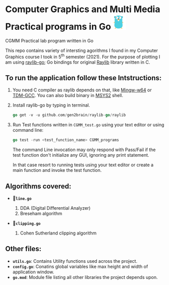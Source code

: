 # Computer Graphics and Multi Media Practical programs in Go<img src="res/golang-48.png">
CGMM Practical lab program written in Go

This repo contains variety of intersting agorithms I found in my Computer Graphics course I took in 5<sup>th</sup> semester (2021). 
For the purpose of plotting I am using [raylib-go](https://github.com/gen2brain/raylib-go); Go bindings for original [Raylib](http://www.raylib.com/) library written in C.

## To run the application follow these Intstructions:
1. You need C compiler as raylib depends on that, like [Mingw-w64](https://mingw-w64.org/) or [TDM-GCC](http://tdm-gcc.tdragon.net/). You can also build binary in [MSYS2](https://msys2.github.io/) shell.
2. Install raylib-go by typing in terminal.
  
    ```go
    go get -v -u github.com/gen2brain/raylib-go/raylib
    ```
3. Run Test functions written in `CGMM_test.go` using your text editor or using command line:
  
    ```go
    go test -run <test_function_name> CGMM_programs
    ```
    The command Line invocation may only respond with Pass/Fail if the test function don't initialize any GUI, ignoring any print statement. 
    
    In that case resort to running tests using your text editor or create a main function and invoke the test function.

## Algorithms covered:
-  📜<code>**line.go**</code>
  
    1. DDA (Digital Differential Analyzer)
    2. Breseham algorithm

-  📜<code>**clipping.go**</code>
    
    1. Cohen Sutherland clipping algorithm

## Other files:
- <code>**utils.go**</code>: Contains Utility functions used across the project.
- <code>**config.go**</code>: Conatins global variables like max height and width of application window.
- <code>**go.mod**</code>: Module file listing all other libraries the project depends upon.

